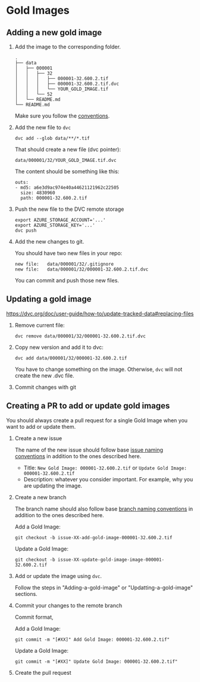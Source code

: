 # Gold Images

## Adding a new gold image

1. Add the image to the corresponding folder.  

    ```text
    .
    ├── data
    │   ├── 000001
    │   │   ├── 32
    │   │   │   ├── 000001-32.600.2.tif
    │   │   │   ├── 000001-32.600.2.tif.dvc
    │   │   │   └── YOUR_GOLD_IMAGE.tif
    │   │   └── 52
    │   └── README.md
    └── README.md
    ```

    Make sure you follow the [conventions](./Filenames_and_Folder_Structure_Conventions.md).  

2. Add the new file to `dvc`

    ```text
    dvc add --glob data/**/*.tif
    ```

    That should create a new file (dvc pointer):

    ```text
    data/000001/32/YOUR_GOLD_IMAGE.tif.dvc
    ```

    The content should be something like this:

    ```text
    outs:
    - md5: a6e3d9ac974e40a44621121962c22505
      size: 4830960
      path: 000001-32.600.2.tif
    ```

3. Push the new file to the DVC remote storage

    ```text
    export AZURE_STORAGE_ACCOUNT='...'
    export AZURE_STORAGE_KEY='...'
    dvc push
    ```

4. Add the new changes to git.

    You should have two new files in your repo:

    ```text
    new file:   data/000001/32/.gitignore
    new file:   data/000001/32/000001-32.600.2.tif.dvc
    ```

    You can commit and push those new files.

## Updating a gold image

<https://dvc.org/doc/user-guide/how-to/update-tracked-data#replacing-files>

1. Remove current file:

    ```text
    dvc remove data/000001/32/000001-32.600.2.tif.dvc
    ```

2. Copy new version and add it to dvc:

    ```text
    dvc add data/000001/32/000001-32.600.2.tif
    ```

    You have to change something on the image. Otherwise, `dvc` will not create the new .dvc file.

3. Commit changes with git

## Creating a PR to add or update gold images

You should always create a pull request for a single Gold Image when you want to add or update them.

1. Create a new issue

    The name of the new issue should follow base [issue naming conventions](../CONTRIBUTING.md) in addition to the ones described here.

    * Title: `New Gold Image: 000001-32.600.2.tif` or `Update Gold Image: 000001-32.600.2.tif`
    * Description: whatever you consider important. For example, why you are updating the image.

2. Create a new branch

    The branch name should also follow base [branch naming conventions](../CONTRIBUTING.md) in addition to the ones described here.

    Add a Gold Image:

    ```text
    git checkout -b issue-XX-add-gold-image-000001-32.600.2.tif
    ```

    Update a Gold Image:

    ```text
    git checkout -b issue-XX-update-gold-image-image-000001-32.600.2.tif
    ```

3. Add or update the image using `dvc`.

    Follow the steps in "Adding-a-gold-image" or "Updatting-a-gold-image" sections.

4. Commit your changes to the remote branch

    Commit format,

    Add a Gold Image:

    ```text
    git commit -m "[#XX]" Add Gold Image: 000001-32.600.2.tif"
    ```

    Update a Gold Image:

    ```text
    git commit -m "[#XX]" Update Gold Image: 000001-32.600.2.tif"
    ```

5. Create the pull request
